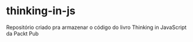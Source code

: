# thinking-in-js
Repositório criado pra armazenar o código do livro Thinking in JavaScript da Packt Pub
